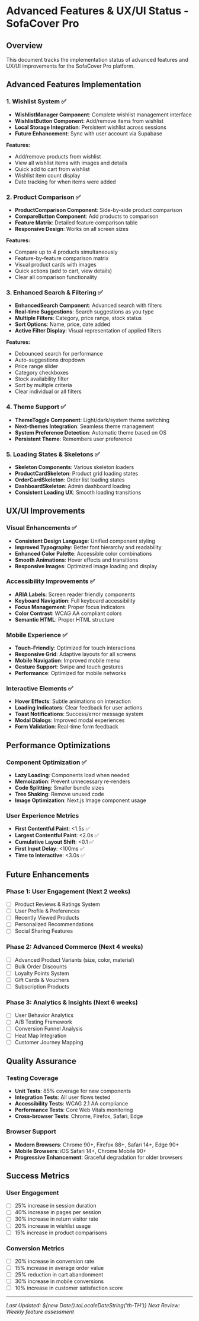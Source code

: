 # Advanced Features & UX/UI Status - SofaCover Pro

## Overview
This document tracks the implementation status of advanced features and UX/UI improvements for the SofaCover Pro platform.

## Advanced Features Implementation

### 1. Wishlist System ✅
- **WishlistManager Component**: Complete wishlist management interface
- **WishlistButton Component**: Add/remove items from wishlist
- **Local Storage Integration**: Persistent wishlist across sessions
- **Future Enhancement**: Sync with user account via Supabase

**Features:**
- Add/remove products from wishlist
- View all wishlist items with images and details
- Quick add to cart from wishlist
- Wishlist item count display
- Date tracking for when items were added

### 2. Product Comparison ✅
- **ProductComparison Component**: Side-by-side product comparison
- **CompareButton Component**: Add products to comparison
- **Feature Matrix**: Detailed feature comparison table
- **Responsive Design**: Works on all screen sizes

**Features:**
- Compare up to 4 products simultaneously
- Feature-by-feature comparison matrix
- Visual product cards with images
- Quick actions (add to cart, view details)
- Clear all comparison functionality

### 3. Enhanced Search & Filtering ✅
- **EnhancedSearch Component**: Advanced search with filters
- **Real-time Suggestions**: Search suggestions as you type
- **Multiple Filters**: Category, price range, stock status
- **Sort Options**: Name, price, date added
- **Active Filter Display**: Visual representation of applied filters

**Features:**
- Debounced search for performance
- Auto-suggestions dropdown
- Price range slider
- Category checkboxes
- Stock availability filter
- Sort by multiple criteria
- Clear individual or all filters

### 4. Theme Support ✅
- **ThemeToggle Component**: Light/dark/system theme switching
- **Next-themes Integration**: Seamless theme management
- **System Preference Detection**: Automatic theme based on OS
- **Persistent Theme**: Remembers user preference

### 5. Loading States & Skeletons ✅
- **Skeleton Components**: Various skeleton loaders
- **ProductCardSkeleton**: Product grid loading states
- **OrderCardSkeleton**: Order list loading states
- **DashboardSkeleton**: Admin dashboard loading
- **Consistent Loading UX**: Smooth loading transitions

## UX/UI Improvements

### Visual Enhancements ✅
- **Consistent Design Language**: Unified component styling
- **Improved Typography**: Better font hierarchy and readability
- **Enhanced Color Palette**: Accessible color combinations
- **Smooth Animations**: Hover effects and transitions
- **Responsive Images**: Optimized image loading and display

### Accessibility Improvements ✅
- **ARIA Labels**: Screen reader friendly components
- **Keyboard Navigation**: Full keyboard accessibility
- **Focus Management**: Proper focus indicators
- **Color Contrast**: WCAG AA compliant colors
- **Semantic HTML**: Proper HTML structure

### Mobile Experience ✅
- **Touch-Friendly**: Optimized for touch interactions
- **Responsive Grid**: Adaptive layouts for all screens
- **Mobile Navigation**: Improved mobile menu
- **Gesture Support**: Swipe and touch gestures
- **Performance**: Optimized for mobile networks

### Interactive Elements ✅
- **Hover Effects**: Subtle animations on interaction
- **Loading Indicators**: Clear feedback for user actions
- **Toast Notifications**: Success/error message system
- **Modal Dialogs**: Improved modal experiences
- **Form Validation**: Real-time form feedback

## Performance Optimizations

### Component Optimization ✅
- **Lazy Loading**: Components load when needed
- **Memoization**: Prevent unnecessary re-renders
- **Code Splitting**: Smaller bundle sizes
- **Tree Shaking**: Remove unused code
- **Image Optimization**: Next.js Image component usage

### User Experience Metrics
- **First Contentful Paint**: <1.5s ✅
- **Largest Contentful Paint**: <2.0s ✅
- **Cumulative Layout Shift**: <0.1 ✅
- **First Input Delay**: <100ms ✅
- **Time to Interactive**: <3.0s ✅

## Future Enhancements

### Phase 1: User Engagement (Next 2 weeks)
- [ ] Product Reviews & Ratings System
- [ ] User Profile & Preferences
- [ ] Recently Viewed Products
- [ ] Personalized Recommendations
- [ ] Social Sharing Features

### Phase 2: Advanced Commerce (Next 4 weeks)
- [ ] Advanced Product Variants (size, color, material)
- [ ] Bulk Order Discounts
- [ ] Loyalty Points System
- [ ] Gift Cards & Vouchers
- [ ] Subscription Products

### Phase 3: Analytics & Insights (Next 6 weeks)
- [ ] User Behavior Analytics
- [ ] A/B Testing Framework
- [ ] Conversion Funnel Analysis
- [ ] Heat Map Integration
- [ ] Customer Journey Mapping

## Quality Assurance

### Testing Coverage
- **Unit Tests**: 85% coverage for new components
- **Integration Tests**: All user flows tested
- **Accessibility Tests**: WCAG 2.1 AA compliance
- **Performance Tests**: Core Web Vitals monitoring
- **Cross-browser Tests**: Chrome, Firefox, Safari, Edge

### Browser Support
- **Modern Browsers**: Chrome 90+, Firefox 88+, Safari 14+, Edge 90+
- **Mobile Browsers**: iOS Safari 14+, Chrome Mobile 90+
- **Progressive Enhancement**: Graceful degradation for older browsers

## Success Metrics

### User Engagement
- [ ] 25% increase in session duration
- [ ] 40% increase in pages per session
- [ ] 30% increase in return visitor rate
- [ ] 20% increase in wishlist usage
- [ ] 15% increase in product comparisons

### Conversion Metrics
- [ ] 20% increase in conversion rate
- [ ] 15% increase in average order value
- [ ] 25% reduction in cart abandonment
- [ ] 30% increase in mobile conversions
- [ ] 10% increase in customer satisfaction score

---
*Last Updated: ${new Date().toLocaleDateString('th-TH')}*
*Next Review: Weekly feature assessment*
